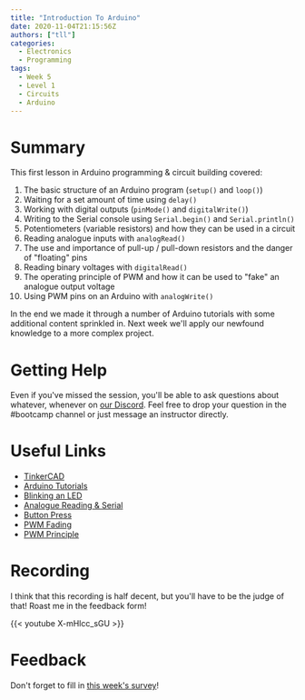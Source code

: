 ```yaml
---
title: "Introduction To Arduino"
date: 2020-11-04T21:15:56Z
authors: ["tll"]
categories:
  - Electronics
  - Programming
tags:
  - Week 5
  - Level 1
  - Circuits
  - Arduino
---
```


Summary
======

This first lesson in Arduino programming & circuit building covered:

1. The basic structure of an Arduino program (`setup()` and `loop()`)
2. Waiting for a set amount of time using `delay()`
3. Working with digital outputs (`pinMode()` and `digitalWrite()`)
4. Writing to the Serial console using `Serial.begin()` and `Serial.println()`
5. Potentiometers (variable resistors) and how they can be used in a circuit
6. Reading analogue inputs with `analogRead()`
7. The use and importance of pull-up / pull-down resistors and the danger of "floating" pins
8. Reading binary voltages with `digitalRead()`
9. The operating principle of PWM and how it can be used to "fake" an analogue output voltage
10. Using PWM pins on an Arduino with `analogWrite()`

In the end we made it through a number of Arduino tutorials with some additional content sprinkled in. Next week we'll apply our newfound knowledge to a more complex project.

Getting Help
============

Even if you've missed the session, you'll be able to ask questions about whatever, whenever on [our Discord](https://discord.gg/N4k7ECt). Feel free to drop your question in the #bootcamp channel or just message an instructor directly.

Useful Links
============

-   [TinkerCAD](https://www.tinkercad.com/learn/circuits)
-   [Arduino Tutorials](https://www.arduino.cc/en/Tutorial/BuiltInExamples)
-   [Blinking an LED](https://www.arduino.cc/en/Tutorial/BuiltInExamples/Blink)
-   [Analogue Reading & Serial](https://www.arduino.cc/en/Tutorial/BuiltInExamples/AnalogReadSerial)
-   [Button Press](https://www.arduino.cc/en/Tutorial/BuiltInExamples/Button)
-   [PWM Fading](https://www.arduino.cc/en/Tutorial/BuiltInExamples/Fade)
-   [PWM Principle](https://learn.sparkfun.com/tutorials/pulse-width-modulation/all)

Recording
=========

I think that this recording is half decent, but you'll have to be the judge of that! Roast me in the feedback form!

{{< youtube X-mHlcc_sGU >}}

Feedback
========

Don't forget to fill in [this week's survey](https://forms.gle/PSH3sdASm3vPLGGdA)!